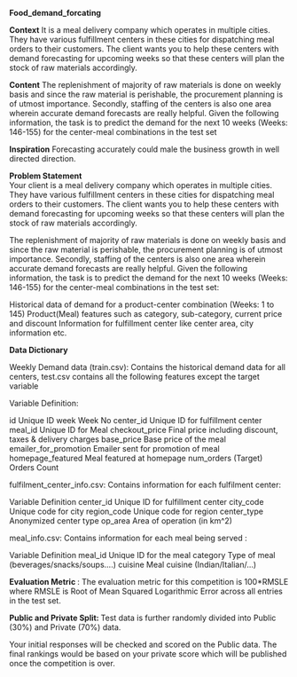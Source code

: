 <b> Food_demand_forcating </b> 

<b>Context</b>
It is a meal delivery company which operates in multiple cities. They have various fulfillment centers in these cities for dispatching meal orders to their customers. The client wants you to help these centers with demand forecasting for upcoming weeks so that these centers will plan the stock of raw materials accordingly.

<b>Content</b>
The replenishment of majority of raw materials is done on weekly basis and since the raw material is perishable, the procurement planning is of utmost importance. Secondly, staffing of the centers is also one area wherein accurate demand forecasts are really helpful. Given the following information, the task is to predict the demand for the next 10 weeks (Weeks: 146-155) for the center-meal combinations in the test set

<b>Inspiration</b>
Forecasting accurately could male the business growth in well directed direction.


<b> Problem Statement </b> <br>
Your client is a meal delivery company which operates in multiple cities. They have various fulfillment centers in these cities for dispatching meal orders to their customers. The client wants you to help these centers with demand forecasting for upcoming weeks so that these centers will plan the stock of raw materials accordingly.

The replenishment of majority of raw materials is done on weekly basis and since the raw material is perishable, the procurement planning is of utmost importance. Secondly, staffing of the centers is also one area wherein accurate demand forecasts are really helpful. Given the following information, the task is to predict the demand for the next 10 weeks (Weeks: 146-155) for the center-meal combinations in the test set:  

Historical data of demand for a product-center combination (Weeks: 1 to 145)
Product(Meal) features such as category, sub-category, current price and discount
Information for fulfillment center like center area, city information etc.

<b>Data Dictionary</b>
 
Weekly Demand data (train.csv): Contains the historical demand data for all centers, test.csv contains all the following features except the target variable
 

Variable	Definition: 
 
id	Unique ID
week	Week No
center_id	Unique ID for fulfillment center
meal_id	Unique ID for Meal
checkout_price	Final price including discount, taxes & delivery charges
base_price	Base price of the meal
emailer_for_promotion	Emailer sent for promotion of meal
homepage_featured	Meal featured at homepage
num_orders	(Target) Orders Count
   

fulfilment_center_info.csv: Contains information for each fulfilment center: 
 
Variable	Definition
center_id	Unique ID for fulfillment center
city_code	Unique code for city
region_code	Unique code for region
center_type	Anonymized center type
op_area	Area of operation (in km^2)
 

meal_info.csv: Contains information for each meal being served :
 
Variable	Definition
meal_id	Unique ID for the meal
category	Type of meal (beverages/snacks/soups….)
cuisine	Meal cuisine (Indian/Italian/…)
 

<b>Evaluation Metric </b>:
The evaluation metric for this competition is 100*RMSLE where RMSLE is Root of Mean Squared Logarithmic Error across all entries in the test set.

<b>Public and Private Split: </b>
Test data is further randomly divided into Public (30%) and Private (70%) data.

Your initial responses will be checked and scored on the Public data.
The final rankings would be based on your private score which will be published once the competition is over.
